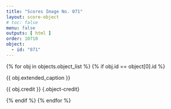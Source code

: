 ```yaml
---
title: "Scores Image No. 071"
layout: score-object
# toc: false
menu: false
outputs: [ html ]
order: 10710
object:
  - id: "071"
---
```


{% for obj in objects.object_list %}
{% if obj.id == object[0].id %}

{{ obj.extended_caption }}

{{ obj.credit }} {.object-credit}

{% endif %}
{% endfor %}
